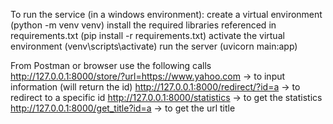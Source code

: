 To run the service (in a windows environment):
	create a virtual environment (python -m venv venv)
	install the required libraries referenced in requirements.txt (pip install -r requirements.txt)
  activate the virtual environment (venv\scripts\activate)
	run the server (uvicorn main:app)

From Postman or browser use the following calls 
http://127.0.0.1:8000/store/?url=https://www.yahoo.com	-> to input information (will return the id)
http://127.0.0.1:8000/redirect/?id=a	-> to redirect to a specific id
http://127.0.0.1:8000/statistics	-> to get the statistics
http://127.0.0.1:8000/get_title?id=a	-> to get the url title

